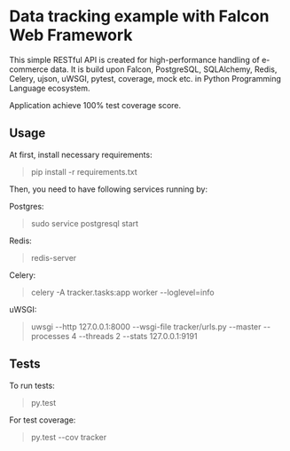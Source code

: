 # Data tracking example with Falcon Web Framework

This simple RESTful API is created for high-performance handling of e-commerce data. It is build upon Falcon, PostgreSQL, SQLAlchemy, Redis, Celery, ujson, uWSGI, pytest, coverage, mock etc. in Python Programming Language ecosystem.

Application achieve 100% test coverage score.

## Usage

At first, install necessary requirements:
> pip install -r requirements.txt

Then, you need to have following services running by:

Postgres:
> sudo service postgresql start

Redis:
> redis-server

Celery:
> celery -A tracker.tasks:app worker --loglevel=info

uWSGI:
> uwsgi --http 127.0.0.1:8000 --wsgi-file tracker/urls.py --master --processes 4 --threads 2 --stats 127.0.0.1:9191

## Tests

To run tests:
> py.test

For test coverage:
> py.test --cov tracker